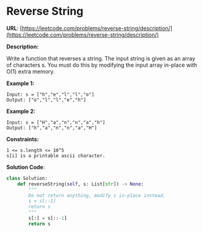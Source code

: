 # Reverse String
**URL**: [https://leetcode.com/problems/reverse-string/description/](https://leetcode.com/problems/reverse-string/description/)

**Description:**

Write a function that reverses a string. The input string is given as an
array of characters s.
You must do this by modifying the input array in-place with O(1) extra
memory.

 __Example 1:__
```
Input: s = ["h","e","l","l","o"]
Output: ["o","l","l","e","h"]
```

 __Example 2:__
```
Input: s = ["H","a","n","n","a","h"]
Output: ["h","a","n","n","a","H"]
```

 __Constraints:__
```
1 <= s.length <= 10^5
s[i] is a printable ascii character.
```

**Solution Code**:
```python
class Solution:
    def reverseString(self, s: List[str]) -> None:
        """
        Do not return anything, modify s in-place instead.
        s = s[:-1]
        return s
        """
        s[:] = s[::-1]
        return s

```
